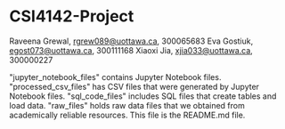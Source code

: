 # CSI4142-Project

Raveena Grewal, rgrew089@uottawa.ca, 300065683
Eva Gostiuk, egost073@uottawa.ca, 300111168
Xiaoxi Jia, xjia033@uottawa.ca, 300000227

"jupyter_notebook_files" contains Jupyter Notebook files.
"processed_csv_files" has CSV files that were generated by Jupyter Notebook files.
"sql_code_files" includes SQL files that create tables and load data.
"raw_files" holds raw data files that we obtained from academically reliable resources.
This file is the README.md file.
